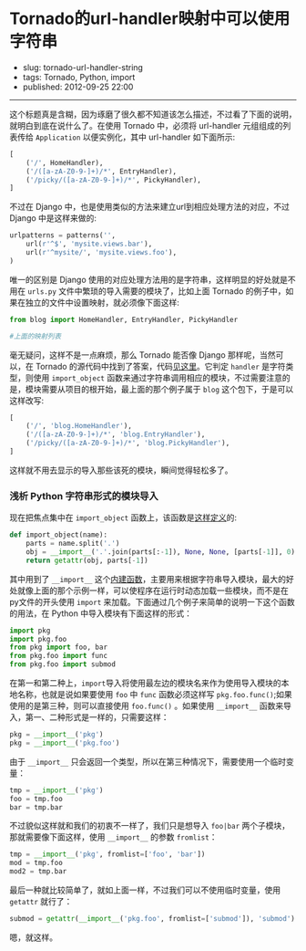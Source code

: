 # Tornado的url-handler映射中可以使用字符串

- slug: tornado-url-handler-string
- tags: Tornado, Python, import
- published: 2012-09-25 22:00

-------------------------

这个标题真是含糊，因为琢磨了很久都不知道该怎么描述，不过看了下面的说明，就明白到底在说什么了。在使用 Tornado 中，必须将 url-handler 元组组成的列表传给 `Application` 以便实例化，其中 url-handler 如下面所示:

```python
[
    ('/', HomeHandler),
    ('/([a-zA-Z0-9-]+)/*', EntryHandler),
    ('/picky/([a-zA-Z0-9-]+)/*', PickyHandler),
]
```

不过在 Django 中，也是使用类似的方法来建立url到相应处理方法的对应，不过 Django 中是这样来做的:

```python
urlpatterns = patterns('',
    url(r'^$', 'mysite.views.bar'),
    url(r'^mysite/', 'mysite.views.foo'),
)
```

唯一的区别是 Django 使用的对应处理方法用的是字符串，这样明显的好处就是不用在 `urls.py` 文件中繁琐的导入需要的模块了，比如上面 Tornado 的例子中，如果在独立的文件中设置映射，就必须像下面这样:

```python
from blog import HomeHandler, EntryHandler, PickyHandler

#上面的映射列表
```

毫无疑问，这样不是一点麻烦，那么 Tornado 能否像 Django 那样呢，当然可以，在 Tornado 的源代码中找到了答案，代码[见这里][1]。它判定 `handler` 是字符类型，则使用 `import_object` 函数来通过字符串调用相应的模块，不过需要注意的是，模块需要从项目的根开始，最上面的那个例子属于 `blog` 这个包下，于是可以这样改写:

```python
[
    ('/', 'blog.HomeHandler'),
    ('/([a-zA-Z0-9-]+)/*', 'blog.EntryHandler'),
    ('/picky/([a-zA-Z0-9-]+)/*', 'blog.PickyHandler'),
]
```

这样就不用去显示的导入那些该死的模块，瞬间觉得轻松多了。

### 浅析 Python 字符串形式的模块导入

现在把焦点集中在 `import_object` 函数上，该函数是[这样定义][2]的:

```python
def import_object(name):
    parts = name.split('.')
    obj = __import__('.'.join(parts[:-1]), None, None, [parts[-1]], 0)
    return getattr(obj, parts[-1])
```

其中用到了 `__import__` 这个[内建函数][3]，主要用来根据字符串导入模块，最大的好处就像上面的那个示例一样，可以使程序在运行时动态加载一些模块，而不是在py文件的开头使用 `import` 来加载。下面通过几个例子来简单的说明一下这个函数的用法，在 Python 中导入模块有下面这样的形式：

```python
import pkg
import pkg.foo
from pkg import foo, bar
from pkg.foo import func
from pkg.foo import submod
```

在第一和第二种上，`import`导入将使用最左边的模块名来作为使用导入模块的本地名称，也就是说如果要使用 `foo` 中 `func` 函数必须这样写 `pkg.foo.func()`;如果使用的是第三种，则可以直接使用 `foo.func()` 。如果使用 `__import__` 函数来导入，第一、二种形式是一样的，只需要这样：

```python
pkg = __import__('pkg')
pkg = __import__('pkg.foo')
```
由于 `__import__` 只会返回一个类型，所以在第三种情况下，需要使用一个临时变量：

```python
tmp = __import__('pkg')
foo = tmp.foo
bar = tmp.bar
```

不过貌似这样就和我们的初衷不一样了，我们只是想导入 `foo|bar` 两个子模块，那就需要像下面这样，使用 `__import__` 的参数 `fromlist`：

```python
tmp = __import__('pkg', fromlist=['foo', 'bar'])
mod = tmp.foo
mod2 = tmp.bar
```

最后一种就比较简单了，就如上面一样，不过我们可以不使用临时变量，使用 `getattr` 就行了：

```python
submod = getattr(__import__('pkg.foo', fromlist=['submod']), 'submod')
```

嗯，就这样。


[1]:https://github.com/facebook/tornado/blob/master/tornado/web.py#L1341
[2]:https://github.com/facebook/tornado/blob/master/tornado/util.py#L50
[3]:http://docs.python.org/library/functions.html#__import__


